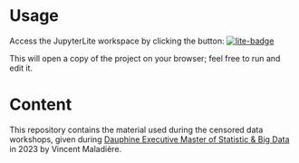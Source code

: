 # Usage

Access the JupyterLite workspace by clicking the button: [![lite-badge](https://jupyterlite.rtfd.io/en/latest/_static/badge.svg)](https://ogrisel.github.io/survival-analysis-demo)

This will open a copy of the project on your browser; feel free to run and edit it.

# Content

This repository contains the material used during the censored data workshops, given during [Dauphine Executive Master of Statistic & Big Data](https://executive-education.dauphine.psl.eu/formations/executive-master-diplome-universite/statistique-big-data) in 2023 by Vincent Maladière.

